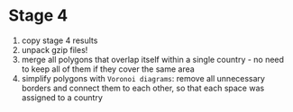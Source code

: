 # Stage 4
1. copy stage 4 results
2. unpack gzip files!
3. merge all polygons that overlap itself within a single country - 
   no need to keep all of them if they cover the same area
4. simplify polygons with `Voronoi diagrams`:
   remove all unnecessary borders and connect them to each other, 
   so that each space was assigned to a country
